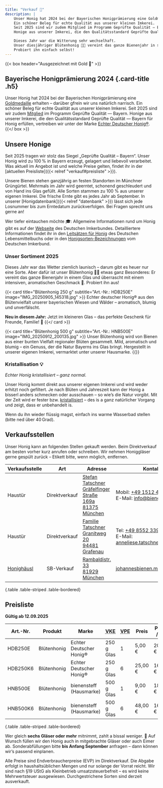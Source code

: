 ```yaml
---
title: "Verkauf 🍯"
description: |
    Unser Honig hat 2024 bei der Bayerischen Honigprämierung eine Goldmedaille erhalten – darüber gfrein wir uns natürlich narrisch.
    Ein schöner Beleg für echte Qualität aus unserer kleinen Imkerei.
    Seit 2025 sind wir zudem Mitglied im Programm Geprüfte Qualität — Bayern.
    Honige aus unserer Imkerei, die den Qualitätsstandard Geprüfte Qualität — Bayern für Honig erfüllen, vertreiben wir unter der Marke Echter Deutscher Honig®.

    Dieses Jahr war die Witterung sehr wechselhaft.
    Unser diesjähriger Blütenhonig 🍯🌸 vereint das ganze Bienenjahr in sich – und schmeckt daher besonders aromatisch 🤤.
    Probiert ihn einfach selbst!
---
```


{{< box header="Ausgezeichnet mit Gold 🥇" >}}
## Bayerische Honigprämierung 2024 {.card-title .h5}

Unser Honig hat 2024 bei der Bayerischen Honigprämierung eine [Goldmedaille](/auszeichnungen/2024-11-03-honigpraemierung.pdf) erhalten – darüber gfrein wir uns natürlich narrisch.
Ein schöner Beleg für echte Qualität aus unserer kleinen Imkerei.
Seit 2025 sind wir zudem [Mitglied](/zertifikate/20250523-gq-zertifikat.pdf) im Programm Geprüfte Qualität — Bayern.
Honige aus unserer Imkerei, die den Qualitätsstandard Geprüfte Qualität — Bayern für Honig erfüllen, vertreiben wir unter der Marke [Echter Deutscher Honig®](https://deutscherimkerbund.de/warum-unser-honig/).
{{</ box >}}

## Unsere Honige 

Seit 2025 tragen wir stolz das Siegel „Geprüfte Qualität – Bayern“. Unser Honig wird zu 100 % in Bayern erzeugt, gelagert und liebevoll verarbeitet.
Was aktuell im Angebot ist und welche Preise gelten, findet ihr in der [aktuellen Preisliste]({{< relref "verkauf#preisliste" >}}).

Unsere Bienen stehen ganzjährig an festen Standorten im Münchner Grüngürtel.
Mehrmals im Jahr wird geerntet, schonend geschleudert und von Hand ins Glas gefüllt.
Alle Sorten stammen zu 100 % aus unserer eigenen Imkerei.
Die frische Ernte gibt es jedes Jahr ab September.
In unserer [Honigdatenbank]({{< relref "datenbank" >}}) lässt sich jede Losnummer bis zum Erntedatum zurückverfolgen.
Bei Fragen sprecht uns gerne an!

Wer tiefer eintauchen möchte 🎓:
Allgemeine Informationen rund um Honig gibt es auf der [Webseite](https://deutscherimkerbund.de/honig/) des Deutschen Imkerbundes.
Detailliertere Informationen findet ihr in den [Leitsätzen für Honig](https://www.bmel.de/SharedDocs/Downloads/DE/_Ernaehrung/Lebensmittel-Kennzeichnung/LeitsaetzeHonig.html) des Deutschen Lebensmittelbuchs oder in den [Honigsorten-Bezeichnungen](https://deutscherimkerbund.de/wp-content/uploads/2025/02/34-honigsorten-bezeichnungen-2021.pdf) vom Deutschen Imkerbund.

### Unser Sortiment 2025

Dieses Jahr war das Wetter ziemlich launisch – darum gibt es heuer nur eine Sorte.
Aber dafür ist unser Blütenhonig 🍯🌸 etwas ganz Besonderes: Er vereint das ganze Bienenjahr in einem Glas und überrascht mit einem intensiven, aromatischen Geschmack 🤤.
Probiert ihn aus!

<div class="row mb-4">
<div class="col-sm-6">

{{< card title="Blütenhonig 250 g" subtitle="Art.-Nr.: HDB250E" image="IMG_20250905_145318.jpg" >}}
Echter deutscher Honig® aus den Blütenvielfalt unserer bayerischen Wiesen und Wälder – aromatisch, blumig und unverfälscht.

<strong>Neu in diesem Jahr:</strong> Jetzt im kleineren Glas – das perfekte Geschenk für Freunde, Familie! 🎁
{{</ card >}}

</div>

<div class="col-sm-6">
{{< card title="Blütenhonig 500 g" subtitle="Art.-Nr.: HNB500E" image="IMG_20250912_200135.jpg" >}}
Unser Blütenhonig wird von Bienen aus einer bunten Vielfalt regionaler Blüten gesammelt. Mild, aromatisch und blumig – ein Genuss, der die Natur Bayerns ins Glas bringt.
Hergestellt in unserer eigenen Imkerei, vermarktet unter unserer Hausmarke.
{{</ card >}}

</div>
</div>

### Kristallisation 💡

*Echter Honig kristallisiert – ganz normal.*

Unser Honig kommt direkt aus unserer eigenen Imkerei und wird weder erhitzt noch gefiltert.
Je nach Blüten und Jahreszeit kann der Honig a bisserl anders schmecken oder ausschauen – so wie’s die Natur vorgibt.
Mit der Zeit wird er fester bzw. [kristallisiert](https://bienen.info/honig-kristallisiert-biologin-klaert-auf/) – des is a ganz natürlicher Vorgang und zeigt, dass er unbehandelt is.

Wenn du ihn wieder flüssig magst, einfach ins warme Wasserbad stellen (bitte ned über 40 Grad).

## Verkaufsstellen

Unser Honig kann an folgenden Stellen gekauft werden.
Beim Direktverkauf am besten vorher kurz anrufen oder schreiben.
Wir nehmen Honiggläser gerne gespült zurück – Etikett bitte, wenn möglich, entfernen.

| Verkaufsstelle  | Art  | Adresse | Kontakt |
|-----------------|------|---------| ------- |
| Haustür | Direktverkauf | [Stefan Tatschner<br>Gräfelfinger Straße 169a<br>81375 München](https://maps.app.goo.gl/CxwePVnqYxZf5y3k8) | Mobil: <a href="tel:+4915124096409">+49 1512 4096409</a><br>E-Mail: info@bienensteff.de |
| Haustür | Direktverkauf | [Familie Tatschner<br>Granitweg 20<br>94481 Grafenau](https://maps.app.goo.gl/jTKsPPaF4Zm2bUPV6) | Tel: <a href="tel:+4985523391">+49 8552 3391</a><br>E-Mail: anneliese.tatschner@gmail.com |
| [Honighäusl](http://honey.floriankreuzer.de/verkaufsstellen/) | SB-Verkauf | [Rambaldistr. 33<br>81929 München](https://maps.app.goo.gl/V2AfBJat9t6mBJ1J7) |[johannesbienen.muenchen](https://www.instagram.com/johannesbienen.muenchen/) |
{.table .table-striped .table-bordered}

## Preisliste

**Gültig ab 12.09.2025**

| Art.-Nr. | Produkt | Marke | <acronym title="Verkaufseinheit">VKE</acronym> | <acronym title="Verpackungseinheit">VPE</acronym> | Preis | Preis / kg |
|----------| --------|----------------| -- | -- | -- | -- |
| HDB250E | Blütenhonig | Echter Deutscher Honig® | 250 g Glas | 1 | 5,00 € | 20,00 € |
| HDB250K6 | Blütenhonig | Echter Deutscher Honig® | 250 g Glas | 6 | 25,00 € | 16,67 € |
| HNB500E | Blütenhonig | bienensteff (Hausmarke) | 500 g Glas | 1 | 9,00 € | 18,00 € |
| HNB500K6 | Blütenhonig | bienensteff (Hausmarke) | 500 g Glas | 6 | 48,00 € | 16,00 € |
{.table .table-striped .table-bordered}

Wer gleich **sechs Gläser oder mehr** mitnimmt, zahlt a bissal weniger. 🙂
Auf Wunsch füllen wir den Honig auch in mitgebrachte Gläser oder auch Eimer ab.
Sonderabfüllungen bitte **bis Anfang September** anfragen – dann können wir’s passend einplanen.

Alle Preise sind Endverbraucherpreise (EVP) im Direktverkauf.
Die Abgabe erfolgt in haushaltsüblichen Mengen und nur solange der Vorrat reicht.
Wir sind nach §19 UStG als Kleinbetrieb umsatzsteuerbefreit – es wird keine Mehrwertsteuer ausgewiesen.
Durchgestrichene Sorten sind derzeit ausverkauft.
